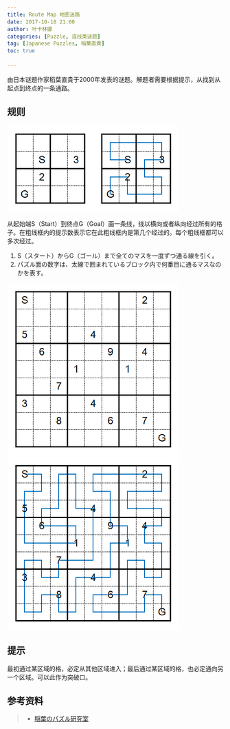 ```yaml
---
title: Route Map‎ 地图迷路
date: 2017-10-18 21:00
author: 叶卡林娜
categories: [Puzzle, 连线类谜题]
tag: [Japanese Puzzles, 稲葉直貴]
toc: true

---
```


由日本谜题作家稻葉直貴于2000年发表的谜题。解题者需要根据提示，从找到从起点到终点的一条通路。

## 规则

![Route Map小型例题，作者：稲葉直貴](/images/routemap.png)

从起始端S（Start）到终点G（Goal）画一条线，线以横向或者纵向经过所有的格子。在粗线框内的提示数表示它在此粗线框内是第几个经过的。每个粗线框都可以多次经过。

1. S（スタート）からG（ゴール）まで全てのマスを一度ずつ通る線を引く。
2. パズル面の数字は、太線で囲まれているブロック内で何番目に通るマスなのかを表す。

![Route Map，作者：稲葉直貴](/images/routemap_e.png)
![Route Map例题解答](/images/routemap_a.png)

## 提示

最初通过某区域的格，必定从其他区域进入；最后通过某区域的格，也必定通向另一个区域。可以此作为突破口。

## 参考资料

> - [稲葉のパズル研究室](http://inabapuzzle.com/honkaku/route.html)